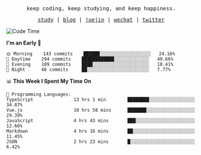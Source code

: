 <p align="center">
  <samp>
    <span>keep coding, keep studying, and keep happiness.</span>
  </samp>
</p>

<p align="center">
  <samp>
    <a href="https://github.com/ouduidui/fe-study">study</a> |
    <a href="https://ouduidui.cn">blog</a>  |
    <a href="https://juejin.cn/user/4309700183594366">juejin</a> |
    <a href="./images/wechat.jpeg">wechat</a> |
    <a href="https://twitter.com/ouduidui">twitter</a>
  </samp>
</p>

<!--START_SECTION:waka-->
![Code Time](http://img.shields.io/badge/Code%20Time-1%2C390%20hrs%2032%20mins-blue)

**I'm an Early 🐤** 

```text
🌞 Morning    143 commits    ██████░░░░░░░░░░░░░░░░░░░   24.16% 
🌆 Daytime    294 commits    ████████████░░░░░░░░░░░░░   49.66% 
🌃 Evening    109 commits    ████░░░░░░░░░░░░░░░░░░░░░   18.41% 
🌙 Night      46 commits     ██░░░░░░░░░░░░░░░░░░░░░░░   7.77%

```


📊 **This Week I Spent My Time On** 

```text
💬 Programming Languages: 
TypeScript               13 hrs 1 min        ████████░░░░░░░░░░░░░░░░░   34.87% 
Vue.js                   10 hrs 58 mins      ███████░░░░░░░░░░░░░░░░░░   29.39% 
JavaScript               4 hrs 43 mins       ███░░░░░░░░░░░░░░░░░░░░░░   12.66% 
Markdown                 4 hrs 16 mins       ██░░░░░░░░░░░░░░░░░░░░░░░   11.45% 
JSON                     2 hrs 23 mins       █░░░░░░░░░░░░░░░░░░░░░░░░   6.42%

```


<!--END_SECTION:waka-->
